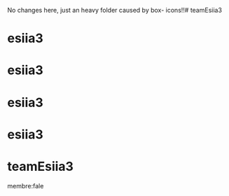 No changes here, just an heavy folder caused by box-
icons!!# teamEsiia3
# esiia3
# esiia3
# esiia3
# esiia3
# teamEsiia3
 membre:fale